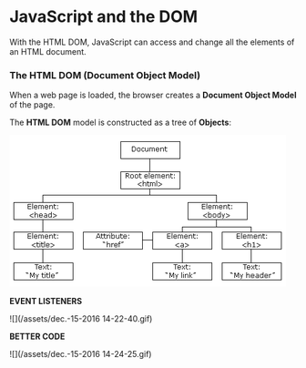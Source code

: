 # JavaScript and the DOM

With the HTML DOM, JavaScript can access and change all the elements of an HTML document.

### The HTML DOM \(Document Object Model\)

When a web page is loaded, the browser creates a **Document Object Model** of the page.

The **HTML DOM** model is constructed as a tree of **Objects**:

![](/assets/pic_htmltree.gif)



**EVENT LISTENERS**



![](/assets/dec.-15-2016 14-22-40.gif)



**BETTER CODE**



![](/assets/dec.-15-2016 14-24-25.gif)

